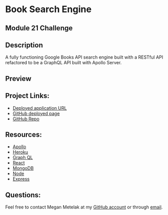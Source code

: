 # **Book Search Engine**
## Module 21 Challenge

## Description
A fully functioning Google Books API search engine built with a RESTful API refactored to be a GraphQL API built with Apollo Server.

## Preview
## Project Links:
* [Deployed application URL]()
* [GitHub deployed page]()
* [GitHub Repo](https://github.com/Metelak/Bookworm-hole)

## Resources:
* [Apollo](https://www.apollographql.com/docs/apollo-server/)
* [Heroku](https://id.heroku.com/login)
* [Graph QL](https://graphql.org/)
* [React](https://reactjs.org/)
* [MongoDB](https://www.mongodb.com/)
* [Node](https://nodejs.org/en/)
* [Express](http://expressjs.com/)

## Questions:
Feel free to contact Megan Metelak at my [GitHub account](https://github.com/Metelak) or through [email](megan.metelak@gmail.com).